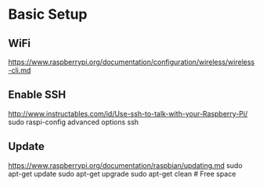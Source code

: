Basic Setup
===========

WiFi
----

https://www.raspberrypi.org/documentation/configuration/wireless/wireless-cli.md


Enable SSH
----------

http://www.instructables.com/id/Use-ssh-to-talk-with-your-Raspberry-Pi/
sudo raspi-config
advanced options
ssh

Update
------

https://www.raspberrypi.org/documentation/raspbian/updating.md
sudo apt-get update
sudo apt-get upgrade
sudo apt-get clean # Free space
